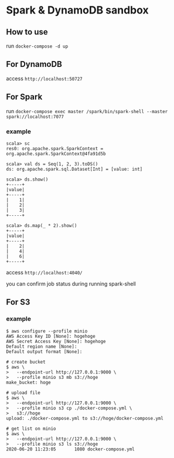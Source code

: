 # Spark & DynamoDB sandbox

## How to use

run `docker-compose -d up`

## For DynamoDB

access `http://localhost:50727`

## For Spark

run `docker-compose exec master /spark/bin/spark-shell --master spark://localhost:7077`

### example

```
scala> sc
res0: org.apache.spark.SparkContext = org.apache.spark.SparkContext@4fa91d5b

scala> val ds = Seq(1, 2, 3).toDS()
ds: org.apache.spark.sql.Dataset[Int] = [value: int]

scala> ds.show()
+-----+
|value|
+-----+
|    1|
|    2|
|    3|
+-----+

scala> ds.map(_ * 2).show()
+-----+
|value|
+-----+
|    2|
|    4|
|    6|
+-----+
```

access `http://localhost:4040/`

you can confirm job status during running spark-shell

## For S3

### example

```
$ aws configure --profile minio
AWS Access Key ID [None]: hogehoge
AWS Secret Access Key [None]: hogehoge
Default region name [None]: 
Default output format [None]: 

# create bucket
$ aws \
>   --endpoint-url http://127.0.0.1:9000 \
>   --profile minio s3 mb s3://hoge
make_bucket: hoge

# upload file
$ aws \
>   --endpoint-url http://127.0.0.1:9000 \
>   --profile minio s3 cp ./docker-compose.yml \
>   s3://hoge
upload: ./docker-compose.yml to s3://hoge/docker-compose.yml   

# get list on minio
$ aws \
>   --endpoint-url http://127.0.0.1:9000 \
>   --profile minio s3 ls s3://hoge
2020-06-20 11:23:05       1080 docker-compose.yml
```
